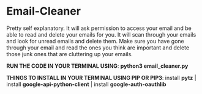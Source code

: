 # Email-Cleaner
Pretty self explanatory. It will ask permission to access your email and be able to read and delete your emails for you. It will scan through your emails and look for unread emails and delete them. Make sure you have gone through your email and read the ones you think are important and delete those junk ones that are cluttering up your emails.

**RUN THE CODE IN YOUR TERMINAL USING**:
  **python3 email_cleaner.py**

**THINGS TO INSTALL IN YOUR TERMINAL USING PIP OR PIP3**:
  install **pytz** |
  install **google-api-python-client** |
  install **google-auth-oauthlib**
